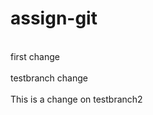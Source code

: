 # assign-git
<br>first change</br>
<br>testbranch change</br>
<br>This is a change on testbranch2</br>
